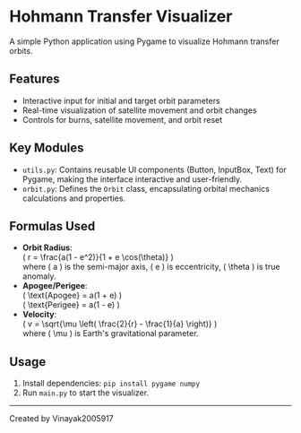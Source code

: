 # Hohmann Transfer Visualizer

A simple Python application using Pygame to visualize Hohmann transfer orbits.

## Features
- Interactive input for initial and target orbit parameters
- Real-time visualization of satellite movement and orbit changes
- Controls for burns, satellite movement, and orbit reset

## Key Modules
- `utils.py`: Contains reusable UI components (Button, InputBox, Text) for Pygame, making the interface interactive and user-friendly.
- `orbit.py`: Defines the `Orbit` class, encapsulating orbital mechanics calculations and properties.

## Formulas Used
- **Orbit Radius**:  
  \( r = \frac{a(1 - e^2)}{1 + e \cos(\theta)} \)  
  where \( a \) is the semi-major axis, \( e \) is eccentricity, \( \theta \) is true anomaly.
- **Apogee/Perigee**:  
  \( \text{Apogee} = a(1 + e) \)  
  \( \text{Perigee} = a(1 - e) \)
- **Velocity**:  
  \( v = \sqrt{\mu \left( \frac{2}{r} - \frac{1}{a} \right)} \)  
  where \( \mu \) is Earth's gravitational parameter.

## Usage
1. Install dependencies: `pip install pygame numpy`
2. Run `main.py` to start the visualizer.

---
Created by Vinayak2005917
